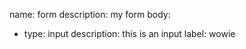 name: form
description: my form
body:
  - type: input
    description: this is an input
    label: wowie
